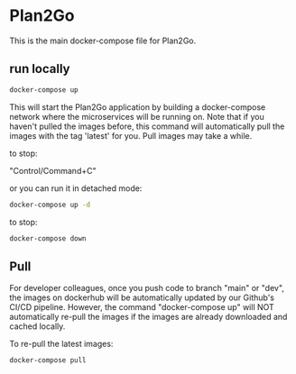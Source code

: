 # Plan2Go
This is the main docker-compose file for Plan2Go.


## run locally
```bash
docker-compose up
```
This will start the Plan2Go application by building a docker-compose network where the microservices 
will be running on. Note that if you haven't pulled the images before, this command will 
automatically pull the images with the tag 'latest' for you. Pull images may take a while.

to stop:

"Control/Command+C"

or you can run it in detached mode:
```bash
docker-compose up -d
```
to stop:
```bash
docker-compose down
```

## Pull
For developer colleagues, once you push code to branch "main" or "dev", the images on dockerhub 
will be automatically updated by our Github's CI/CD pipeline. However, the command "docker-compose up" 
will NOT automatically re-pull the images if the images are already downloaded and cached locally.

To re-pull the latest images:
```bash
docker-compose pull
```

